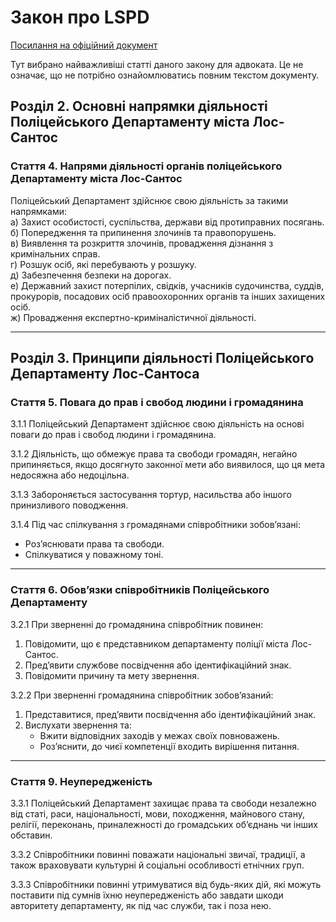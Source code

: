 # Закон про LSPD

[Посилання на офіційний документ](https://forum.quant5.com.ua/index.php?/topic/179-%D0%B7%D0%B0%D0%BA%D0%BE%D0%BD-%D0%BF%D1%80%D0%BE-%D0%BF%D0%BE%D0%BB%D1%96%D1%86%D0%B5%D0%B9%D1%81%D1%8C%D0%BA%D0%B8%D0%B9-%D0%B4%D0%B5%D0%BF%D0%B0%D1%80%D1%82%D0%B0%D0%BC%D0%B5%D0%BD%D1%82-%D0%BC%D1%96%D1%81%D1%82%D0%B0-%D0%BB%D0%BE%D1%81-%D1%81%D0%B0%D0%BD%D1%82%D0%BE%D1%81-lspd/#comment-309)

Тут вибрано найважливіші статті даного закону для адвоката. Це не означає, що не потрібно ознайомлюватись повним текстом документу.

## Розділ 2. Основні напрямки діяльності Поліцейського Департаменту міста Лос-Сантос

### Стаття 4. Напрями діяльності органів поліцейського Департаменту міста Лос-Сантос
Поліцейський Департамент здійснює свою діяльність за такими напрямками:  
а) Захист особистості, суспільства, держави від протиправних посягань.  
б) Попередження та припинення злочинів та правопорушень.  
в) Виявлення та розкриття злочинів, провадження дізнання з кримінальних справ.  
г) Розшук осіб, які перебувають у розшуку.  
д) Забезпечення безпеки на дорогах.  
е) Державний захист потерпілих, свідків, учасників судочинства, суддів, прокурорів, посадових осіб правоохоронних органів та інших захищених осіб.  
ж) Провадження експертно-криміналістичної діяльності.

---

## Розділ 3. Принципи діяльності Поліцейського Департаменту Лос-Сантоса

### Стаття 5. Повага до прав і свобод людини і громадянина
3.1.1 Поліцейський Департамент здійснює свою діяльність на основі поваги до прав і свобод людини і громадянина.

3.1.2 Діяльність, що обмежує права та свободи громадян, негайно припиняється, якщо досягнуто законної мети або виявилося, що ця мета недосяжна або недоцільна.

3.1.3 Забороняється застосування тортур, насильства або іншого принизливого поводження.

3.1.4 Під час спілкування з громадянами співробітники зобов’язані:
- Роз’яснювати права та свободи.
- Спілкуватися у поважному тоні.

---

### Стаття 6. Обов’язки співробітників Поліцейського Департаменту
3.2.1 При зверненні до громадянина співробітник повинен:
1) Повідомити, що є представником департаменту поліції міста Лос-Сантос.
2) Пред’явити службове посвідчення або ідентифікаційний знак.
3) Повідомити причину та мету звернення.

3.2.2 При зверненні громадянина співробітник зобов’язаний:
1) Представитися, пред’явити посвідчення або ідентифікаційний знак.
2) Вислухати звернення та:
   - Вжити відповідних заходів у межах своїх повноважень.
   - Роз’яснити, до чиєї компетенції входить вирішення питання.

---

### Стаття 9. Неупередженість
3.3.1 Поліцейський Департамент захищає права та свободи незалежно від статі, раси, національності, мови, походження, майнового стану, релігії, переконань, приналежності до громадських об’єднань чи інших обставин.

3.3.2 Співробітники повинні поважати національні звичаї, традиції, а також враховувати культурні й соціальні особливості етнічних груп.

3.3.3 Співробітники повинні утримуватися від будь-яких дій, які можуть поставити під сумнів їхню неупередженість або завдати шкоди авторитету департаменту, як під час служби, так і поза нею.  
